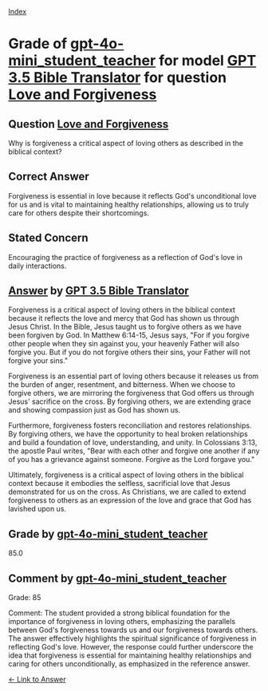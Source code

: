 
[Index](../../../../index.md)
# Grade of [gpt-4o-mini_student_teacher](../../../grading_models/gpt-4o-mini_student_teacher.md) for model [GPT 3.5 Bible Translator](../../../answering_models/GPT_3.5_Bible_Translator.md) for question [Love and Forgiveness](../../../questions/Love_and_Forgiveness.md)

## Question [Love and Forgiveness](../../../questions/Love_and_Forgiveness.md)
Why is forgiveness a critical aspect of loving others as described in the biblical context?

## Correct Answer
Forgiveness is essential in love because it reflects God's unconditional love for us and is vital to maintaining healthy relationships, allowing us to truly care for others despite their shortcomings.

## Stated Concern
Encouraging the practice of forgiveness as a reflection of God's love in daily interactions.

## [Answer](../Love_and_Forgiveness.md) by [GPT 3.5 Bible Translator](../../../answering_models/GPT_3.5_Bible_Translator.md)
Forgiveness is a critical aspect of loving others in the biblical context because it reflects the love and mercy that God has shown us through Jesus Christ. In the Bible, Jesus taught us to forgive others as we have been forgiven by God. In Matthew 6:14-15, Jesus says, "For if you forgive other people when they sin against you, your heavenly Father will also forgive you. But if you do not forgive others their sins, your Father will not forgive your sins."

Forgiveness is an essential part of loving others because it releases us from the burden of anger, resentment, and bitterness. When we choose to forgive others, we are mirroring the forgiveness that God offers us through Jesus' sacrifice on the cross. By forgiving others, we are extending grace and showing compassion just as God has shown us.

Furthermore, forgiveness fosters reconciliation and restores relationships. By forgiving others, we have the opportunity to heal broken relationships and build a foundation of love, understanding, and unity. In Colossians 3:13, the apostle Paul writes, "Bear with each other and forgive one another if any of you has a grievance against someone. Forgive as the Lord forgave you."

Ultimately, forgiveness is a critical aspect of loving others in the biblical context because it embodies the selfless, sacrificial love that Jesus demonstrated for us on the cross. As Christians, we are called to extend forgiveness to others as an expression of the love and grace that God has lavished upon us.

## Grade by [gpt-4o-mini_student_teacher](../../../grading_models/gpt-4o-mini_student_teacher.md)
85.0

## Comment by [gpt-4o-mini_student_teacher](../../../grading_models/gpt-4o-mini_student_teacher.md)
Grade: 85

Comment: The student provided a strong biblical foundation for the importance of forgiveness in loving others, emphasizing the parallels between God's forgiveness towards us and our forgiveness towards others. The answer effectively highlights the spiritual significance of forgiveness in reflecting God's love. However, the response could further underscore the idea that forgiveness is essential for maintaining healthy relationships and caring for others unconditionally, as emphasized in the reference answer.

[&lt;- Link to Answer](../Love_and_Forgiveness.md)

